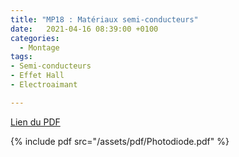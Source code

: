 ```yaml
---
title: "MP18 : Matériaux semi-conducteurs"
date:   2021-04-16 08:39:00 +0100
categories:
  - Montage
tags:
- Semi-conducteurs
- Effet Hall
- Electroaimant

---
```

[Lien du PDF](/assets/pdf/Photodiode.pdf)

{% include pdf src="/assets/pdf/Photodiode.pdf" %}
